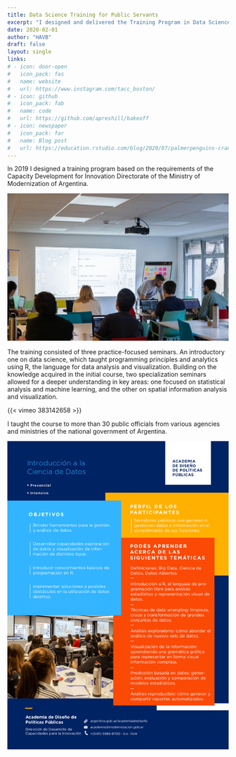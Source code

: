 ```yaml
---
title: Data Science Training for Public Servants
excerpt: "I designed and delivered the Training Program in Data Science for Public Servants at the Argentine's Government Academy of Public Policy Design."
date: 2020-02-01
author: "HAVB"
draft: false
layout: single
links:
# - icon: door-open
#   icon_pack: fas
#   name: website
#   url: https://www.instagram.com/tacc_boston/
# - icon: github
#   icon_pack: fab
#   name: code
#   url: https://github.com/apreshill/bakeoff
# - icon: newspaper
#   icon_pack: far
#   name: Blog post
#   url: https://education.rstudio.com/blog/2020/07/palmerpenguins-cran/
---
```


In 2019 I designed a training program based on the requirements of the Capacity Development for Innovation Directorate of the Ministry of Modernization of Argentina.

![Data Science Training Program](featured.jpg)


The training consisted of three practice-focused seminars. An introductory one on data science, which taught programming principles and analytics using R, the language for data analysis and visualization. Building on the knowledge acquired in the initial course, two specialization seminars allowed for a deeper understanding in key areas: one focused on statistical analysis and machine learning, and the other on spatial information analysis and visualization.


{{< vimeo 383142658 >}}

I taught the course to more than 30 public officials from various agencies and ministries of the national government of Argentina.

![Data Science Training Program flyer](cursos_inap_intro.png)
